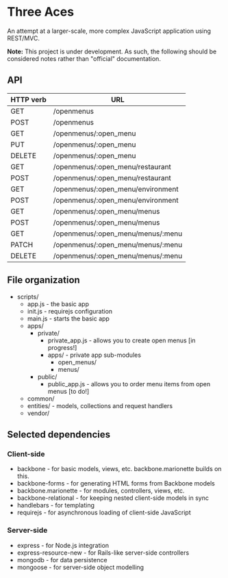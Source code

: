 # Three Aces

An attempt at a larger-scale, more complex JavaScript application using REST/MVC.

**Note:** This project is under development. As such, the following should be considered notes rather than "official" documentation.

## API

| HTTP verb | URL
| --------- | ---
| GET       | /openmenus
| POST      | /openmenus
| GET       | /openmenus/:open_menu
| PUT       | /openmenus/:open_menu
| DELETE    | /openmenus/:open_menu
| GET       | /openmenus/:open_menu/restaurant
| POST      | /openmenus/:open_menu/restaurant
| GET       | /openmenus/:open_menu/environment
| POST      | /openmenus/:open_menu/environment
| GET       | /openmenus/:open_menu/menus
| POST      | /openmenus/:open_menu/menus
| GET       | /openmenus/:open_menu/menus/:menu
| PATCH     | /openmenus/:open_menu/menus/:menu
| DELETE    | /openmenus/:open_menu/menus/:menu

## File organization

* scripts/
  * app.js - the basic app
  * init.js - requirejs configuration
  * main.js - starts the basic app
  * apps/
    * private/
      * private_app.js - allows you to create open menus [in progress!]
      * apps/ - private app sub-modules
        * open_menus/
        * menus/
    * public/
      * public_app.js - allows you to order menu items from open menus [to do!]
  * common/
  * entities/ - models, collections and request handlers
  * vendor/

## Selected dependencies

### Client-side

* backbone - for basic models, views, etc. backbone.marionette builds on this.
* backbone-forms - for generating HTML forms from Backbone models
* backbone.marionette - for modules, controllers, views, etc.
* backbone-relational - for keeping nested client-side models in sync
* handlebars - for templating
* requirejs - for asynchronous loading of client-side JavaScript

### Server-side

* express - for Node.js integration
* express-resource-new - for Rails-like server-side controllers
* mongodb - for data persistence
* mongoose - for server-side object modelling
